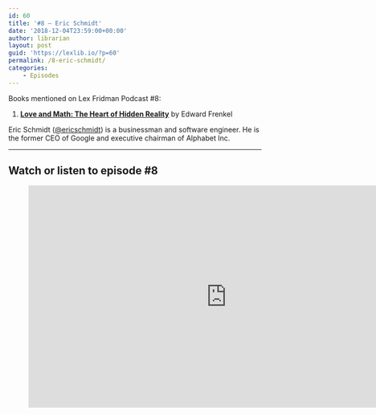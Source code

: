 ```yaml
---
id: 60
title: '#8 – Eric Schmidt'
date: '2018-12-04T23:59:00+00:00'
author: librarian
layout: post
guid: 'https://lexlib.io/?p=60'
permalink: /8-eric-schmidt/
categories:
    - Episodes
---
```


Books mentioned on Lex Fridman Podcast #8:

1. **[Love and Math: The Heart of Hidden Reality](https://amzn.to/3EnRLXV)** by Edward Frenkel

Eric Schmidt ([@ericschmidt](https://twitter.com/ericschmidt)) is a businessman and software engineer. He is the former CEO of Google and executive chairman of Alphabet Inc.

- - - - - -

## Watch or listen to episode #8

<figure class="wp-block-embed is-type-video is-provider-youtube wp-block-embed-youtube wp-embed-aspect-16-9 wp-has-aspect-ratio"><div class="wp-block-embed__wrapper"><iframe allow="accelerometer; autoplay; clipboard-write; encrypted-media; gyroscope; picture-in-picture" allowfullscreen="" frameborder="0" height="443" loading="lazy" src="https://www.youtube.com/embed/hIC9FQpxVwQ?feature=oembed" title="Eric Schmidt: Google | Lex Fridman Podcast #8" width="788"></iframe></div></figure>